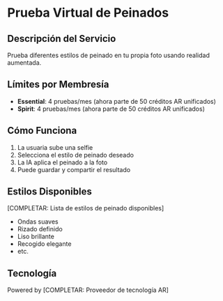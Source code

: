 # Prueba Virtual de Peinados

## Descripción del Servicio
Prueba diferentes estilos de peinado en tu propia foto usando realidad aumentada.

## Límites por Membresía
- **Essential**: 4 pruebas/mes (ahora parte de 50 créditos AR unificados)
- **Spirit**: 4 pruebas/mes (ahora parte de 50 créditos AR unificados)

## Cómo Funciona
1. La usuaria sube una selfie
2. Selecciona el estilo de peinado deseado
3. La IA aplica el peinado a la foto
4. Puede guardar y compartir el resultado

## Estilos Disponibles
[COMPLETAR: Lista de estilos de peinado disponibles]
- Ondas suaves
- Rizado definido
- Liso brillante
- Recogido elegante
- etc.

## Tecnología
Powered by [COMPLETAR: Proveedor de tecnología AR]
